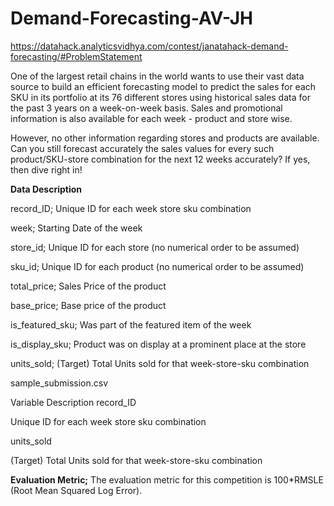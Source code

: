 # Demand-Forecasting-AV-JH


https://datahack.analyticsvidhya.com/contest/janatahack-demand-forecasting/#ProblemStatement


One of the largest retail chains in the world wants to use their vast data source to build an efficient forecasting model to predict the sales for each SKU in its portfolio at its 76 different stores using historical sales data for the past 3 years on a week-on-week basis. Sales and promotional information is also available for each week - product and store wise. 

However, no other information regarding stores and products are available. Can you still forecast accurately the sales values for every such product/SKU-store combination for the next 12 weeks accurately? If yes, then dive right in!



**Data Description**



record_ID; Unique ID for each week store sku combination

week; Starting Date of the week

store_id; Unique ID for each store (no numerical order to be assumed)

sku_id; Unique ID for each product (no numerical order to be assumed)

total_price; Sales Price of the product 

base_price; Base price of the product

is_featured_sku; Was part of the featured item of the week

is_display_sku; Product was on display at a prominent place at the store

units_sold; (Target) Total Units sold for that week-store-sku combination





sample_submission.csv


Variable	Description
record_ID

Unique ID for each week store sku combination


units_sold

(Target) Total Units sold for that week-store-sku combination




**Evaluation Metric;**
The evaluation metric for this competition is 100*RMSLE (Root Mean Squared Log Error).

